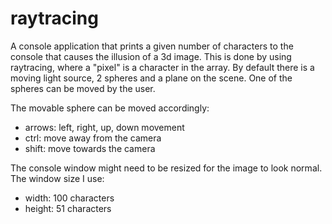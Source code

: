 # raytracing
A console application that prints a given number of characters to the console that causes the illusion of a 3d image. This is done by using raytracing, where a "pixel" is a character in the array. By default there is a moving light source, 2 spheres and a plane on the scene. One of the spheres can be moved by the user.

The movable sphere can be moved accordingly:
 - arrows: left, right, up, down  movement
 - ctrl: move away from the camera
 - shift: move towards the camera
 
 The console window might need to be resized for the image to look normal. 
 The window size I use: 
 - width: 100 characters
 - height: 51 characters
